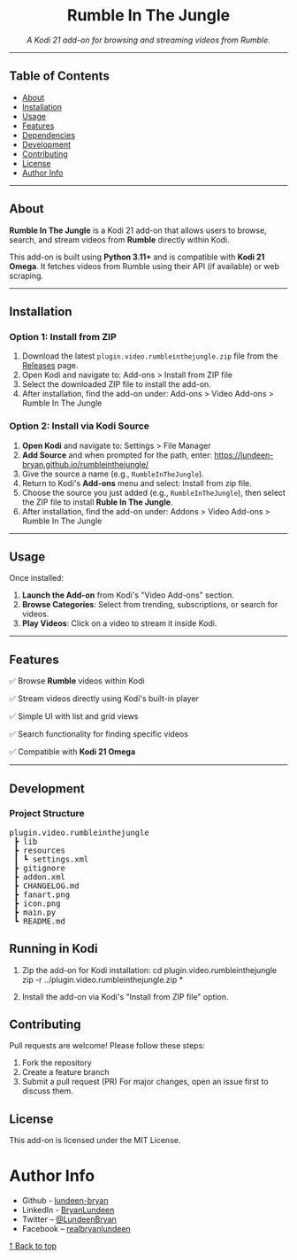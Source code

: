 <div align='center'>

# Rumble In The Jungle

*A Kodi 21 add-on for browsing and streaming videos from Rumble.*

</div>

---

## **Table of Contents**
- [About](#about)
- [Installation](#installation)
- [Usage](#usage)
- [Features](#features)
- [Dependencies](#dependencies)
- [Development](#development)
- [Contributing](#contributing)
- [License](#license)
- [Author Info](#author-info)

---

## **About**
**Rumble In The Jungle** is a Kodi 21 add-on that allows users to browse, search, and stream videos from **Rumble** directly within Kodi.

This add-on is built using **Python 3.11+** and is compatible with **Kodi 21 Omega**. It fetches videos from Rumble using their API (if available) or web scraping.

---

## **Installation**

### **Option 1: Install from ZIP**

1. Download the latest `plugin.video.rumbleinthejungle.zip` file from the [Releases](https://github.com/lundeen-bryan/rumbleinthejungle/releases) page.
2. Open Kodi and navigate to:
Add-ons > Install from ZIP file
3. Select the downloaded ZIP file to install the add-on.
4. After installation, find the add-on under:
Add-ons > Video Add-ons > Rumble In The Jungle

### **Option 2: Install via Kodi Source**

1. **Open Kodi** and navigate to: Settings > File Manager
2. **Add Source** and when prompted for the path, enter: https://lundeen-bryan.github.io/rumbleinthejungle/
3. Give the source a name (e.g., `RumbleInTheJungle`).
4. Return to Kodi's **Add-ons** menu and select: Install from zip file.
5. Choose the source you just added (e.g., `RumbleInTheJungle`), then select the ZIP file to install **Ruble In The Jungle**.
6. After installation, find the add-on under: Addons > Video Add-ons > Rumble In The Jungle

---

## **Usage**
Once installed:
1. **Launch the Add-on** from Kodi's "Video Add-ons" section.
2. **Browse Categories**: Select from trending, subscriptions, or search for videos.
3. **Play Videos**: Click on a video to stream it inside Kodi.

---

## **Features**

✅ Browse **Rumble** videos within Kodi

✅ Stream videos directly using Kodi's built-in player

✅ Simple UI with list and grid views

✅ Search functionality for finding specific videos

✅ Compatible with **Kodi 21 Omega**

---

## Development

### Project Structure

<pre>
plugin.video.rumbleinthejungle
 ┣ lib
 ┣ resources
 ┃ ┗ settings.xml
 ┣ gitignore
 ┣ addon.xml
 ┣ CHANGELOG.md
 ┣ fanart.png
 ┣ icon.png
 ┣ main.py
 ┗ README.md
</pre>

## Running in Kodi

1. Zip the add-on for Kodi installation:
cd plugin.video.rumbleinthejungle
zip -r ../plugin.video.rumbleinthejungle.zip *

2. Install the add-on via Kodi's "Install from ZIP file" option.

## Contributing

Pull requests are welcome! Please follow these steps:

1. Fork the repository
2. Create a feature branch
3. Submit a pull request (PR)
For major changes, open an issue first to discuss them.

## License

This add-on is licensed under the MIT License.

# Author Info

- Github - [lundeen-bryan](https://github.com/lundeen-bryan)
- LinkedIn - [BryanLundeen](https://www.linkedin.com/in/bryanlundeen/)
- Twitter – [@LundeenBryan](https://twitter.com/LundeenBryan)
- Facebook – [realbryanlundeen](https://www.facebook.com/realbryanlundeen)

[⭡ Back to top](#rumble-in-the-jungle)

